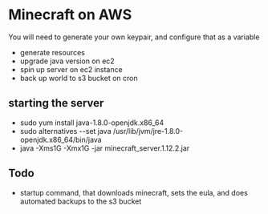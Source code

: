 # Minecraft on AWS

You will need to generate your own keypair, and configure that as a variable

* generate resources
* upgrade java version on ec2
* spin up server on ec2 instance
* back up world to s3 bucket on cron

## starting the server

* sudo yum install java-1.8.0-openjdk.x86_64
* sudo alternatives --set java /usr/lib/jvm/jre-1.8.0-openjdk.x86_64/bin/java
* java -Xms1G -Xmx1G -jar minecraft_server.1.12.2.jar

## Todo

* startup command, that downloads minecraft, sets the eula, and does automated backups to the s3 bucket 